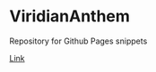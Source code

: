 # ViridianAnthem
Repository for Github Pages snippets

[Link](http://asyncViridian.github.io/art-TEWWG/)
